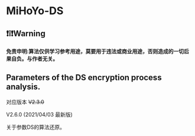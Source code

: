 # MiHoYo-DS

## ❗❕❗Warning

**免责申明:算法仅供学习参考用途，莫要用于违法或商业用途，否则造成的一切后果自负。与作者无关。**

## Parameters of the DS encryption process analysis.

对应版本
~~V2.3.0~~

 V2.6.0 (2021/04/03 最新版)

关于参数DS的算法还原。



